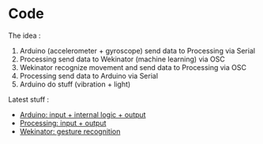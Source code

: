 # Code

The idea :
1. Arduino (accelerometer + gyroscope) send data to Processing via Serial
2. Processing send data to Wekinator (machine learning) via OSC
3. Wekinator recognize movement and send data to Processing via OSC
4. Processing send data to Arduino via Serial
5. Arduino do stuff (vibration + light)

Latest stuff :
- [Arduino: input + internal logic + output](../code/arduino/04_MPU6050_gestureRecognition/)
- [Processing: input + output](../code/processing/03_unified/)
- [Wekinator: gesture recognition](../code/wekinator/03_gestures_v3/)
